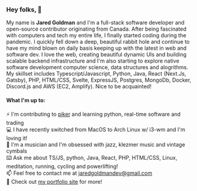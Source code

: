 ### Hey folks, :wave:

My name is **Jared Goldman** and I'm a full-stack software developer and open-source contributor originating from Canada. After being fascinated with computers and tech my entire life, I finally started coding during the pandemic. I quickly fell down a deep, beautiful rabbit hole and continue to have my mind blown on daily basis keeping up with the latest in web and software dev. I love the web, creating beautiful dynamic UIs and building scalable backend infrastructure and
I'm also starting to explore native software development computer science, data structures and alogrithms. My skillset includes Typescript/Javascript, Python, Java, React (Next.Js, Gatsby), PHP, HTML/CSS, Svelte, ExpressJS, Postgres, MongoDb, Docker, Discord.js and AWS (EC2, Amplify). Nice to be acquainted!

#### What I'm up to:

:zap: I'm contributing to [piker](https://github.com/pikers/piker) and learning python, real-time software and trading  
:computer: I have recently switched from MacOS to Arch Linux w/ i3-wm and I'm loving it!   
:drum: I'm a musician and I'm obsessed with jazz, klezmer music and vintage cymbals   
:keyboard: Ask me about TS/JS, python, Java, React, PHP, HTML/CSS, Linux, meditation, running, cycling and powerlifting!  
:mailbox: Feel free to contact me at jaredgoldmandev@gmail.com  
:muscle: Check out [my portfolio site](https://jaredgoldman.dev) for more!  

